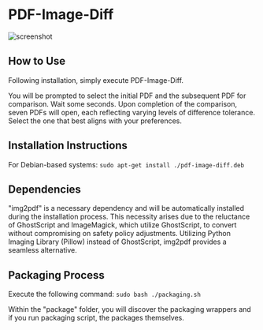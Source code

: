 # PDF-Image-Diff

![screenshot](https://github.com/rept0id/pdf-image-diff/blob/main/doc/screenshots/screenshot.png)

## How to Use

Following installation, simply execute PDF-Image-Diff. 

You will be prompted to select the initial PDF and the subsequent PDF for comparison. Wait some seconds. Upon completion of the comparison, seven PDFs will open, each reflecting varying levels of difference tolerance. Select the one that best aligns with your preferences.

## Installation Instructions

For Debian-based systems:
`sudo apt-get install ./pdf-image-diff.deb`

## Dependencies

"img2pdf" is a necessary dependency and will be automatically installed during the installation process. This necessity arises due to the reluctance of GhostScript and ImageMagick, which utilize GhostScript, to convert without compromising on safety policy adjustments. Utilizing Python Imaging Library (Pillow) instead of GhostScript, img2pdf provides a seamless alternative.

## Packaging Process

Execute the following command:
`sudo bash ./packaging.sh`

Within the "package" folder, you will discover the packaging wrappers and if you run packaging script, the packages themselves.
